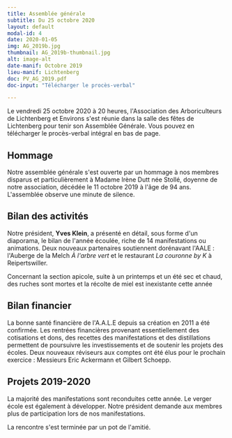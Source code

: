 ```yaml
---
title: Assemblée générale
subtitle: Du 25 octobre 2020
layout: default
modal-id: 4
date: 2020-01-05
img: AG_2019b.jpg
thumbnail: AG_2019b-thumbnail.jpg
alt: image-alt
date-manif: Octobre 2019
lieu-manif: Lichtenberg
doc: PV_AG_2019.pdf
doc-input: "Télécharger le procès-verbal"

---
```

Le vendredi 25 octobre 2020 à 20 heures, l'Association des Arboriculteurs de Lichtenberg et Environs s'est réunie dans la salle des fêtes de Lichtenberg pour tenir son Assemblée Générale. Vous pouvez en télécharger le procès-verbal intégral en bas de page.
## Hommage ##
Notre assemblée générale s'est ouverte par un hommage à nos membres disparus et particulièrement à Madame Irène Dutt née Stollé, doyenne de notre association, décédée le 11 octobre 2019 à l'âge de 94 ans. L'assemblée observe une minute de silence.

## Bilan des activités ##
Notre président, **Yves Klein**, a présenté en détail, sous forme d'un diaporama, le bilan de l'année écoulée, riche de 14 manifestations ou animations. 
Deux nouveaux partenaires soutiennent dorénavant l'AALE : l'Auberge de la Melch *À l'arbre vert* et le restaurant *La couronne by K* à Reipertswiller. 

Concernant la section apicole, suite à un printemps et un été sec et chaud, des ruches sont mortes et la récolte de miel est inexistante cette année

## Bilan financier ##

La bonne santé financière de l'A.A.L.E depuis sa création en 2011 a été confirmée. Les rentrées financières provenant essentiellement des cotisations et dons, des recettes des manifestations et des distillations permettent de poursuivre les investissements et de soutenir les projets des écoles. 
Deux nouveaux réviseurs aux comptes ont été élus pour le prochain exercice : Messieurs Eric Ackermann et Gilbert Schoepp.

## Projets 2019-2020 ##
La majorité des manifestations sont reconduites cette année. Le verger école est également à développer. Notre président demande aux membres plus de participation lors de nos manifestations.  

La rencontre s'est terminée par un pot de l'amitié.
